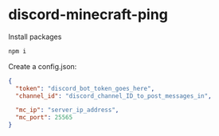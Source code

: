 # discord-minecraft-ping

Install packages
```bash
npm i
```

Create a config.json:
```json
{
  "token": "discord_bot_token_goes_here",
  "channel_id": "discord_channel_ID_to_post_messages_in",

  "mc_ip": "server_ip_address",
  "mc_port": 25565
}
```
